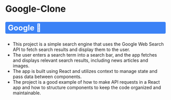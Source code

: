 # Google-Clone
<p style="background-color: #3b82f6; font-size: 1.5rem; font-weight: 700; color: #fff; padding-top: 0.25rem; padding-bottom: 0.25rem; padding-left: 0.5rem; padding-right: 0.5rem; border-radius: 0.25rem;">
  Google 🔎
</p>

- This project is a simple search engine that uses the Google Web Search API to fetch search results and display them to the user. 
- The user enters a search term into a search bar, and the app fetches and displays relevant search results, including news articles and images. 
- The app is built using React and utilizes context to manage state and pass data between components. 
- The project is a good example of how to make API requests in a React app and how to structure components to keep the code organized and maintainable.
